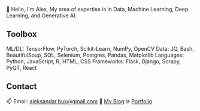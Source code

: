 👋 Hello, I'm Alex, 
My area of expertise is in Data, Machine Learning, Deep Learning, and Generative AI.

## Toolbox
ML/DL: TensorFlow, PyTorch, Scikit-Learn, NumPy, OpenCV
Data: JQ, Bash, BeautifulSoup, SQL, Selenium, Postgres, Pandas, Matplotlib
Languages: Python, JavaScript, R, HTML, CSS
Frameworks: Flask, Django, Scrapy, PyQT, React

## Contact
📫 Email: aleksandar.buk@gmail.com
📝 [My Blog](http://16.171.160.221:8000)
🌐 [Portfolio](https://aleksandarbuk.github.io/Alex.github.io/)
